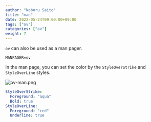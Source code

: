 ```yaml
---
author: "Noboru Saito"
title: "man"
date: 2022-05-24T09:00:00+09:00
tags: ["ov"]
categories: ["ov"]
weight: 7
---
```


`ov` can also be used as a man pager.

```env
MANPAGER=ov
```

In the man page, you can set the color by the `StyleOverStrike` and `StyleOverLine` styles.

![ov-man.png](/ov/ov-man.png)

```yaml
StyleOverStrike:
  Foreground: "aqua"
  Bold: true
StyleOverLine:
  Foreground: "red"
  Underline: true
```
